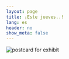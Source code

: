```yaml
---
layout: page
title: ¡Este jueves..!
lang: es
header: no
show_meta: false
---
```


![postcard for exhibit]({{site_url}}/images/20160919_1.jpg)
